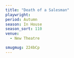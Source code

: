 ```yaml
---
title: "Death of a Salesman"
playwright:
period: Autumn
season: In House
season_sort: 110
venue:
  - New Theatre

smugmug: 224bCp
---
```

